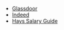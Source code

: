 - [Glassdoor](https://www.glassdoor.com/index.htm)
- [Indeed](https://hu.indeed.com/)
- [Hays Salary Guide](https://cloud.email.hays.com/hu_salary_guide)
